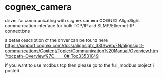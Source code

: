 # cognex_camera
driver for communicating with cognex camera COGNEX AlignSight communication interface for both TCP/IP and SLMP/Ethernet-IP connections

a detail description of the driver can be found here
https://support.cognex.com/docs/alignsight_330/web/EN/alignsight-communications/Content/Topics/Communication%20Manual/Overview.htm?tocpath=Overview%7C_____0#_Toc33531049

If you want to use modbus tcp then please go to the full_modbus project i posted

